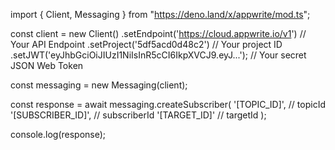 import { Client, Messaging } from "https://deno.land/x/appwrite/mod.ts";

const client = new Client()
    .setEndpoint('https://cloud.appwrite.io/v1') // Your API Endpoint
    .setProject('5df5acd0d48c2') // Your project ID
    .setJWT('eyJhbGciOiJIUzI1NiIsInR5cCI6IkpXVCJ9.eyJ...'); // Your secret JSON Web Token

const messaging = new Messaging(client);

const response = await messaging.createSubscriber(
    '[TOPIC_ID]', // topicId
    '[SUBSCRIBER_ID]', // subscriberId
    '[TARGET_ID]' // targetId
);

console.log(response);
